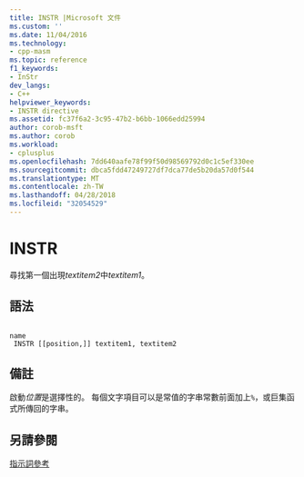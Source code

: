 ```yaml
---
title: INSTR |Microsoft 文件
ms.custom: ''
ms.date: 11/04/2016
ms.technology:
- cpp-masm
ms.topic: reference
f1_keywords:
- InStr
dev_langs:
- C++
helpviewer_keywords:
- INSTR directive
ms.assetid: fc37f6a2-3c95-47b2-b6bb-1066edd25994
author: corob-msft
ms.author: corob
ms.workload:
- cplusplus
ms.openlocfilehash: 7dd640aafe78f99f50d98569792d0c1c5ef330ee
ms.sourcegitcommit: dbca5fdd47249727df7dca77de5b20da57d0f544
ms.translationtype: MT
ms.contentlocale: zh-TW
ms.lasthandoff: 04/28/2018
ms.locfileid: "32054529"
---
```

# <a name="instr"></a>INSTR
尋找第一個出現*textitem2*中*textitem1*。  
  
## <a name="syntax"></a>語法  
  
```  
  
name  
 INSTR [[position,]] textitem1, textitem2  
```  
  
## <a name="remarks"></a>備註  
 啟動*位置*是選擇性的。 每個文字項目可以是常值的字串常數前面加上`%`，或巨集函式所傳回的字串。  
  
## <a name="see-also"></a>另請參閱  
 [指示詞參考](../../assembler/masm/directives-reference.md)